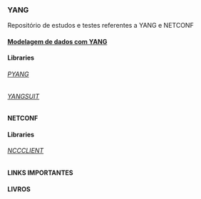 ### YANG
Repositório de estudos e testes referentes a YANG e NETCONF
#### [Modelagem de dados com YANG](https://github.com/AlisoSouza/capacitacao/blob/docs/YANG/yang-data-modeling.md)
#### Libraries 
###### [PYANG](#)
###### [YANGSUIT](#)
#### NETCONF
#### Libraries 
###### [NCCCLIENT](#)
#### LINKS IMPORTANTES
#### LIVROS
